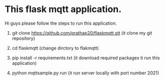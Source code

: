 # This flask mqtt application.

Hi guys please follow the steps to run this application.

1. git clone https://github.com/prathap20/flaskmqtt.git
(it clone my git repository)

2. cd flaskmqtt
(change dirctory to flakmqtt)

3. pip install -r requirements.txt 
(it download required packages ti run this application)

4. python mqttsample.py run
(it run server locally with port number 2021)

